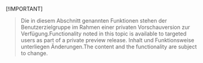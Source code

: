  [!IMPORTANT]
> <span data-ttu-id="aceab-101">Die in diesem Abschnitt genannten Funktionen stehen der Benutzerzielgruppe im Rahmen einer privaten Vorschauversion zur Verfügung.</span><span class="sxs-lookup"><span data-stu-id="aceab-101">Functionality noted in this topic is available to targeted users as part of a private preview release.</span></span> <span data-ttu-id="aceab-102">Inhalt und Funktionsweise unterliegen Änderungen.</span><span class="sxs-lookup"><span data-stu-id="aceab-102">The content and the functionality are subject to change.</span></span> 
